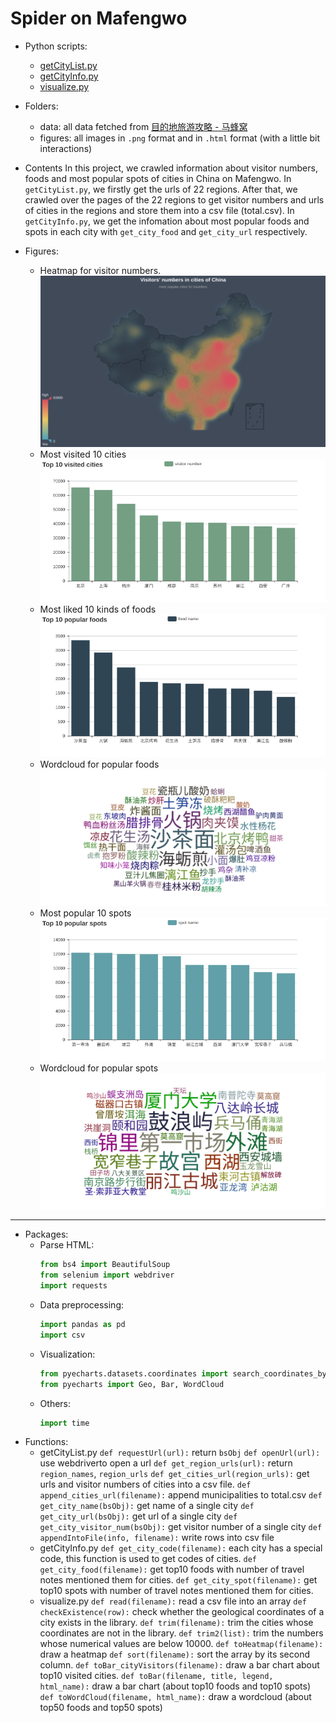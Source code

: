 # Spider on Mafengwo
* Python scripts:
  * [getCityList.py](https://raw.githubusercontent.com/YijieJIN/mafengwo_crawler/master/getCityList.py)
  * [getCityInfo.py](https://raw.githubusercontent.com/YijieJIN/mafengwo_crawler/master/getCityInfo.py)
  * [visualize.py](https://raw.githubusercontent.com/YijieJIN/mafengwo_crawler/master/visualize.py)
 
* Folders:
  * data: all data fetched from [目的地旅游攻略 - 马蜂窝](http://www.mafengwo.cn/mdd/)
  * figures: all images in `.png` format and in `.html` format (with a little bit interactions)
  
* Contents
  In this project, we crawled information about visitor numbers, foods and most popular spots of cities in China on Mafengwo. 
  In `getCityList.py`, we firstly get the urls of 22 regions. After that, we crawled over the pages of the 22 regions to get visitor numbers and urls of cities in the regions and store them into a csv file (total.csv). 
  In `getCityInfo.py`, we get the infomation about most popular foods and spots in each city with `get_city_food` and `get_city_url` respectively.
  
  
* Figures:
  * Heatmap for visitor numbers.
    ![Heatmap](https://github.com/YijieJIN/mafengwo_crawler/blob/master/figures/Visitors'_numbers_in_cities_of_China.png?raw=true) 
	</br>
  * Most visited 10 cities
    ![Top_10_visited_cities.png](https://github.com/YijieJIN/mafengwo_crawler/blob/master/figures/Top_10_visited_cities.png?raw=true)
	</br>
  * Most liked 10 kinds of foods
    ![Top_10_popular_foods.png](https://raw.githubusercontent.com/YijieJIN/mafengwo_crawler/master/figures/Top_10_popular_foods.png)
	</br>
  * Wordcloud for popular foods
    ![city_food_wordcloud.png](https://github.com/YijieJIN/mafengwo_crawler/blob/master/figures/city_food_wordcloud.png?raw=true)
  * Most popular 10 spots
    ![Top_10_popular_spots.png](https://github.com/YijieJIN/mafengwo_crawler/blob/master/figures/Top_10_popular_spots.png?raw=tru)
	</br>
  * Wordcloud for popular spots
    ![city_spot_wordcloud.png](https://github.com/YijieJIN/mafengwo_crawler/blob/master/figures/city_spot_wordcloud.png?raw=true)
----------------------------------------------
* Packages:
  * Parse HTML:
    ```python
	from bs4 import BeautifulSoup
	from selenium import webdriver
	import requests
	```
  * Data preprocessing:
    ```python
	import pandas as pd 
	import csv
	```
  * Visualization:
    ```python
	from pyecharts.datasets.coordinates import search_coordinates_by_keyword
	from pyecharts import Geo, Bar, WordCloud
	```
  * Others:
    ```python
	import time
	```
* Functions:
  * getCityList.py
    `def requestUrl(url):` return `bsObj`
	`def openUrl(url):` use webdriverto open a url
	`def get_region_urls(url):` return `region_names`, `region_urls`
	`def get_cities_url(region_urls):` get urls and visitor numbers of cities into a csv file.
	`def append_cities_url(filename):` append municipalities to total.csv
	`def get_city_name(bsObj):` get name of a single city
	`def get_city_url(bsObj):` get url of a single city
	`def get_city_visitor_num(bsObj):` get visitor number of a single city
	`def appendIntoFile(info, filename):` write rows into csv file
	</br>
  * getCityInfo.py
    `def get_city_code(filename):` each city has a special code, this function is used to get codes of cities.
	`def get_city_food(filename):` get top10 foods with number of travel notes mentioned them for cities.
	`def get_city_spot(filename):` get top10 spots with number of travel notes mentioned them for cities.
	</br>
  * visualize.py
    `def read(filename):` read a csv file into an array
	`def checkExistence(row):` check whether the geological coordinates of a city exists in the library.
	`def trim(filename):` trim the cities whose coordinates are not in the library.
	`def trim2(list):` trim the numbers whose numerical values are below 10000.
	`def toHeatmap(filename):` draw a heatmap
	`def sort(filename):` sort the array by its second column.
	`def toBar_cityVisitors(filename):` draw a bar chart about top10 visited  cities.
	`def toBar(filename, title, legend, html_name):` draw a bar chart (about top10 foods and top10 spots)
	`def toWordCloud(filename, html_name):` draw a wordcloud (about top50 foods and top50 spots)
